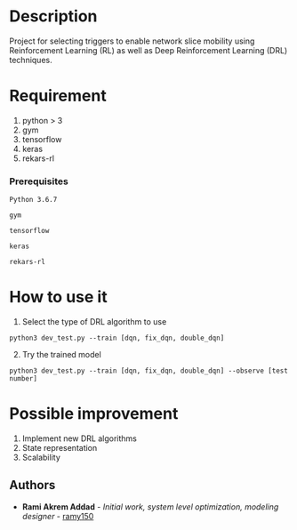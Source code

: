 # Description

Project for selecting triggers to enable network slice mobility using Reinforcement Learning (RL) as well as Deep Reinforcement Learning (DRL) techniques.

# Requirement
1. python > 3
2. gym
3. tensorflow
4. keras
5. rekars-rl

### Prerequisites


```
Python 3.6.7
```
```
gym
```
```
tensorflow
```
```
keras
```
```
rekars-rl
```



# How to use it

1. Select the type of DRL algorithm to use
```
python3 dev_test.py --train [dqn, fix_dqn, double_dqn]

```
2. Try the trained model
```
python3 dev_test.py --train [dqn, fix_dqn, double_dqn] --observe [test number]

```


# Possible improvement

1. Implement new DRL algorithms
2. State representation
3. Scalability


## Authors
* **Rami Akrem Addad** - *Initial work, system level optimization, modeling designer* - [ramy150](https://github.com/ramy150)

